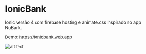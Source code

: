 # IonicBank
Ionic versão 4 com firebase hosting e animate.css
Inspirado no app NuBank.

Demo: https://ionicbank.web.app

![alt text](https://firebasestorage.googleapis.com/v0/b/ionicbank.appspot.com/o/Screen%20Shot%202020-02-09%20at%2017.09.24.png?alt=media&token=af542d87-7241-4f85-990d-34bb3ad1e62b)

